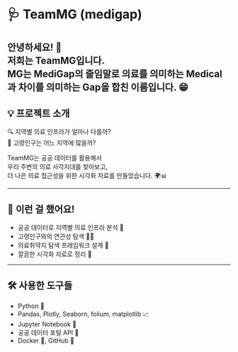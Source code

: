 # 🩺 TeamMG (medigap)

안녕하세요! 👋  
저희는 TeamMG입니다.  
MG는 MediGap의 줄임말로 의료를 의미하는 Medical과 차이를 의미하는 Gap을 합친 이름입니다. 😁
---

## 💡 프로젝트 소개  
:mag: 지역별 의료 인프라가 얼마나 다를까?  
:older_adult: 고령인구는 어느 지역에 많을까?  

TeamMG는 공공 데이터를 활용해서  
우리 주변의 의료 사각지대를 찾아보고,  
더 나은 의료 접근성을 위한 시각화 자료를 만들었습니다. 🌍📊

---

## 🧩 이런 걸 했어요!  
- 공공 데이터로 지역별 의료 인프라 분석 🏥  
- 고령인구와의 연관성 탐색 👵👴  
- 의료취약지 탐색 프레임워크 설계 🧭  
- 깔끔한 시각화 자료로 정리 🎨  

---

## 🛠️ 사용한 도구들  
- Python 🐍  
- Pandas, Plotly, Seaborn, folium, matplotlib 📈  
- Jupyter Notebook 📓  
- 공공 데이터 포털 API 🔌  
- Docker 🐳, GitHub 🐙  
